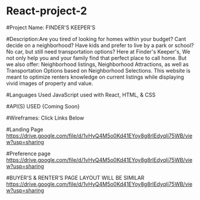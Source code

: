 # React-project-2

#Project Name: FINDER'S KEEPER'S

#Description:Are you tired of looking for homes within your budget? Cant decide on a neighborhood? Have kids and prefer to live by a park or school? No car, but still need transportation options? Here at Finder's Keeper's, We not only help you and your family find that perfect place to call home. But we also offer: Neighborhood listings, Neighborhood Attractions, as well as Transportation Options based on Neighborhood Selections. This website is meant to optimize renters knowledge on current listings while displaying vivid images of property and value.


#Languages Used
JavaScript used with React, HTML, & CSS

#API(S) USED
{Coming Soon}

#Wireframes: Click Links Below

#Landing Page
https://drive.google.com/file/d/1vHyQ4M5o0Kd41EYoy8g8rlEdyqIi75WB/view?usp=sharing

#Preference page
https://drive.google.com/file/d/1vHyQ4M5o0Kd41EYoy8g8rlEdyqIi75WB/view?usp=sharing

#BUYER'S & RENTER'S PAGE LAYOUT WILL BE SIMILAR
https://drive.google.com/file/d/1vHyQ4M5o0Kd41EYoy8g8rlEdyqIi75WB/view?usp=sharing
